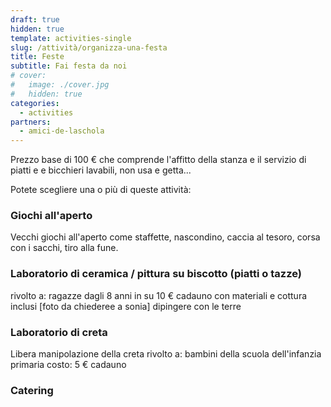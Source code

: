 ```yaml
---
draft: true
hidden: true
template: activities-single
slug: /attività/organizza-una-festa
title: Feste
subtitle: Fai festa da noi
# cover:
#   image: ./cover.jpg
#   hidden: true
categories:
  - activities
partners:
  - amici-de-laschola
---
```


Prezzo base di 100 € che comprende l'affitto della stanza e il servizio di piatti e e bicchieri lavabili, non usa e getta...

Potete scegliere una o più di queste attività:

### Giochi all'aperto

Vecchi giochi all'aperto come staffette, nascondino, caccia al tesoro, corsa con i sacchi, tiro alla fune.

### Laboratorio di ceramica / pittura su biscotto (piatti o tazze)

rivolto a: ragazze dagli 8 anni in su
10 € cadauno con materiali e cottura inclusi
[foto da chiederee a sonia]
dipingere con le terre

### Laboratorio di creta

Libera manipolazione della creta
rivolto a: bambini della scuola dell'infanzia primaria
costo: 5 € cadauno

### Catering

